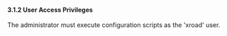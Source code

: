 #### 3.1.2 User Access Privileges

The administrator must execute configuration scripts as the 'xroad' user.